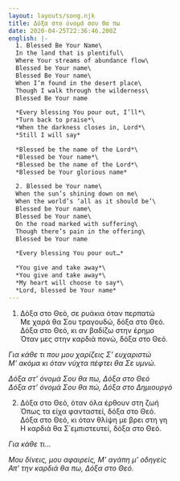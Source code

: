 ```yaml
---
layout: layouts/song.njk
title: Δόξα στο όνομά σου Θα πω
date: 2020-04-25T22:36:46.200Z
english: |-
  1. Blessed Be Your Name\
  In the land that is plentiful\
  Where Your streams of abundance flow\
  Blessed be Your name\
  Blessed Be Your name\
  When I’m found in the desert place\
  Though I walk through the wilderness\
  Blessed Be Your name

  *Every blessing You pour out, I’ll*\
  *Turn back to praise*\
  *When the darkness closes in, Lord*\
  *Still I will say*

  *Blessed be the name of the Lord*\
  *Blessed be Your name*\
  *Blessed be the name of the Lord*\
  *Blessed be Your glorious name*

  2. Blessed be Your name\
  When the sun’s shining down on me\
  When the world’s ‘all as it should be’\
  Blessed be Your name\
  Blessed be Your name\
  On the road marked with suffering\
  Though there’s pain in the offering\
  Blessed be Your name

  *Every blessing You pour out…*

  *You give and take away*\
  *You give and take away*\
  *My heart will choose to say*\
  *Lord, blessed be Your name*
---
```

1. Δόξα στο Θεό, σε ρυάκια όταν περπατώ\
Με χαρά θα Σου τραγουδώ, δόξα στο Θεό.\
Δόξα στο Θεό, κι αν βαδίζω στην έρημο\
Όταν μες στην καρδιά πονώ, δόξα στο Θεό.

*Για κάθε τι που μου χαρίζεις Σ’ ευχαριστώ*\
*Μ’ ακόμα κι όταν νύχτα πέφτει θα Σε υμνώ.*

*Δόξα στ’ όνομά Σου θα πω, Δόξα στο Θεό*\
*Δόξα στ’ όνομά Σου θα πώ, Δόξα στο Δημιουργό*

2. Δόξα στο Θεό, όταν όλα έρθουν στη ζωή\
Όπως τα είχα φανταστεί, δόξα στο Θεό.\
Δόξα στο Θεό, κι όταν θλίψη με βρει στη γη\
Η καρδιά θα Σ΄εμπιστευτεί, δόξα στο Θεό.

*Για κάθε τι…*

*Μου δίνεις, μου αφαιρείς, Μ’ αγάπη μ’ οδηγείς*\
*Απ’ την καρδιά θα πω, Δόξα στο Θεό.*